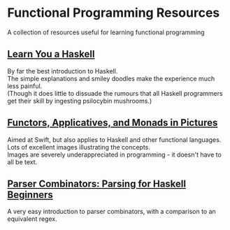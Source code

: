 # Functional Programming Resources

A collection of resources useful for learning functional programming

## [Learn You a Haskell](http://learnyouahaskell.com/)

By far the best introduction to Haskell.  
The simple explanations and smiley doodles make the experience much less painful.  
(Though it does little to dissuade the rumours that all Haskell programmers get their skill by ingesting psilocybin mushrooms.)

## [Functors, Applicatives, and Monads in Pictures](http://www.mokacoding.com/blog/functor-applicative-monads-in-pictures/)

Aimed at Swift, but also applies to Haskell and other functional languages.  
Lots of excellent images illustrating the concepts.  
Images are severely underappreciated in programming - it doesn't have to all be text.

## [Parser Combinators: Parsing for Haskell Beginners](https://two-wrongs.com/parser-combinators-parsing-for-haskell-beginners.html)

A very easy introduction to parser combinators, with a comparison to an equivalent regex.
